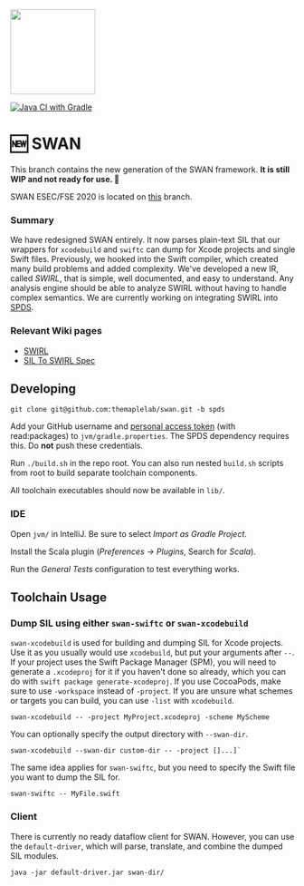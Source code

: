 <img src="https://karimali.ca/resources/images/projects/swan.png" width="150">

[![Java CI with Gradle](https://github.com/themaplelab/swan/workflows/Java%20CI%20with%20Gradle/badge.svg?branch=spds)](https://github.com/themaplelab/swan/actions)

# :new: SWAN

This branch contains the new generation of the SWAN framework. **It is still WIP and not ready for use. ​**:construction: 

SWAN ESEC/FSE 2020 is located on [this](https://github.com/themaplelab/swan/tree/master) branch.

###  Summary

We have redesigned SWAN entirely. It now parses plain-text SIL that our wrappers for `xcodebuild` and `swiftc` can dump for Xcode projects and single Swift files. Previously, we hooked into the Swift compiler, which created many build problems and added complexity. We've developed a new IR, called *SWIRL*, that is simple, well documented, and easy to understand. Any analysis engine should be able to analyze SWIRL without having to handle complex semantics. We are currently working on integrating SWIRL into [SPDS](https://github.com/CodeShield-Security/SPDS).

### Relevant Wiki pages

- [SWIRL](https://github.com/themaplelab/swan/wiki/SWIRL)
- [SIL To SWIRL Spec](https://github.com/themaplelab/swan/wiki/SIL-To-SWIRL-Spec)

## Developing

```
git clone git@github.com:themaplelab/swan.git -b spds
```

Add your GitHub username and [personal access token](https://docs.github.com/en/github/authenticating-to-github/creating-a-personal-access-token) (with read:packages) to `jvm/gradle.properties`. The SPDS dependency requires this. Do **not** push these credentials.

Run `./build.sh` in the repo root. You can also run nested `build.sh` scripts from root to build separate toolchain components.

All toolchain executables should now be available in `lib/`.
### IDE

Open `jvm/` in IntelliJ. Be sure to select *Import as Gradle Project*.

Install the Scala plugin (*Preferences -> Plugins*, Search for *Scala*).

Run the *General Tests* configuration to test everything works.

## Toolchain Usage

### Dump SIL using either `swan-swiftc` or `swan-xcodebuild`

`swan-xcodebuild` is used for building and dumping SIL for Xcode projects. Use it as you usually would use `xcodebuild`, but put your arguments after `--`. If your project uses the Swift Package Manager (SPM), you will need to generate a `.xcodeproj` for it if you haven't done so already, which you can do with `swift package generate-xcodeproj`. If you use CocoaPods, make sure to use `-workspace` instead of `-project`. If you are unsure what schemes or targets you can build, you can use `-list` with `xcodebuild`.
```
swan-xcodebuild -- -project MyProject.xcodeproj -scheme MyScheme
```
You can optionally specify the output directory with `--swan-dir`.
```
swan-xcodebuild --swan-dir custom-dir -- -project []...]`
```
The same idea applies for `swan-swiftc`, but you need to specify the Swift file you want to dump the SIL for.
```
swan-swiftc -- MyFile.swift
```

### Client

There is currently no ready dataflow client for SWAN. However, you can use the `default-driver`, which will parse, translate, and combine the dumped SIL modules.

```
java -jar default-driver.jar swan-dir/
```
